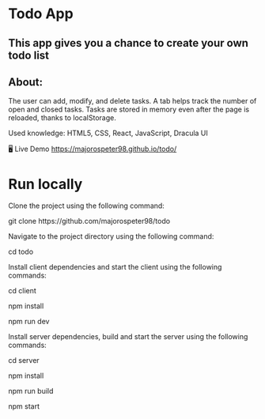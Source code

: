 <h1>Todo App</h1>
<h2>This app gives you a chance to create your own todo list </h2>

<h2>About:</h2>
<p>The user can add, modify, and delete tasks. A tab helps track the number of open and closed tasks. Tasks are stored in memory even after the page is reloaded, thanks to localStorage. </p>
<p>Used knowledge: HTML5, CSS, React, JavaScript, Dracula UI </p>

🖥️ Live Demo
<a href="https://github.com/majorospeter98/todo">https://majorospeter98.github.io/todo/<a>

<h1>Run locally </h1>
<p> Clone the project using the following command:</p>
<p>git clone https://github.com/majorospeter98/todo</p>
<p>Navigate to the project directory using the following command:</p>
<p>cd todo</p>
<p>Install client dependencies and start the client using the following commands:</p>

<p>cd client </p>
<p>npm install </p>
<p> npm run dev</p>
<p>Install server dependencies, build and start the server using the following commands: </p>

<p>cd server </p>
<p>npm install </p>
<p>npm run build </p>
<p>npm start </p>
